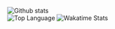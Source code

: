 ![Github stats](https://github-readme-stats.vercel.app/api?username=LeeHyKu&show_icons=true&bg_color=30,e96443,904e95&title_color=fff&text_color=fff)<br>
![Top Language](https://github-readme-stats.vercel.app/api/top-langs/?username=LeeHyKu&bg_color=30,e96443,904e95&title_color=fff&text_color=fff) ![Wakatime Stats](https://github-readme-stats.vercel.app/api/wakatime?username=LeeHyKu&layout=compact&bg_color=30,e96443,904e95&title_color=fff&text_color=fff)
